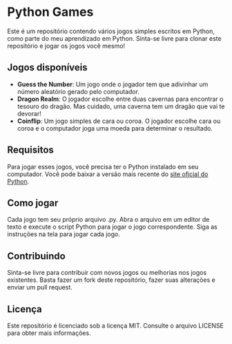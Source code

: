 # Python Games

Este é um repositório contendo vários jogos simples escritos em Python, como parte do meu aprendizado em Python. Sinta-se livre para clonar este repositório e jogar os jogos você mesmo!

## Jogos disponíveis

- **Guess the Number**: Um jogo onde o jogador tem que adivinhar um número aleatório gerado pelo computador.
- **Dragon Realm**: O jogador escolhe entre duas cavernas para encontrar o tesouro do dragão. Mas cuidado, uma caverna tem um dragão que vai te devorar!
- **Coinflip**: Um jogo simples de cara ou coroa. O jogador escolhe cara ou coroa e o computador joga uma moeda para determinar o resultado.

## Requisitos

Para jogar esses jogos, você precisa ter o Python instalado em seu computador. Você pode baixar a versão mais recente do [site oficial do Python](https://www.python.org/downloads/).

## Como jogar

Cada jogo tem seu próprio arquivo .py. Abra o arquivo em um editor de texto e execute o script Python para jogar o jogo correspondente. Siga as instruções na tela para jogar cada jogo.

## Contribuindo

Sinta-se livre para contribuir com novos jogos ou melhorias nos jogos existentes. Basta fazer um fork deste repositório, fazer suas alterações e enviar um pull request.

## Licença

Este repositório é licenciado sob a licença MIT. Consulte o arquivo LICENSE para obter mais informações.
